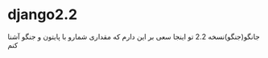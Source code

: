 # django2.2
جانگو(جنگو)نسخه 2.2 
تو اینجا سعی بر این دارم که مقداری شمارو با پایتون و جنگو آشنا کنم
